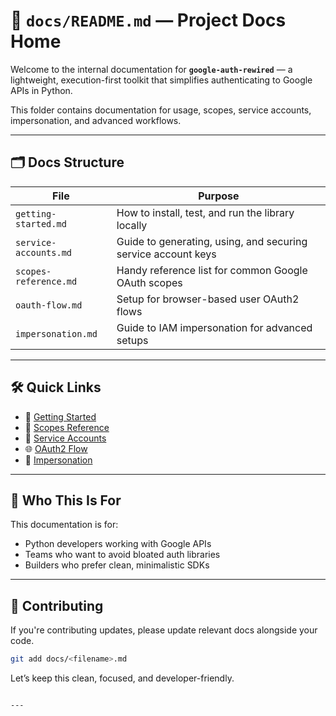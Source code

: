 # 📘 `docs/README.md` — Project Docs Home

Welcome to the internal documentation for **`google-auth-rewired`** — a lightweight, execution-first toolkit that simplifies authenticating to Google APIs in Python.

This folder contains documentation for usage, scopes, service accounts, impersonation, and advanced workflows.

---

## 🗂️ Docs Structure

| File | Purpose |
|------|---------|
| `getting-started.md` | How to install, test, and run the library locally |
| `service-accounts.md` | Guide to generating, using, and securing service account keys |
| `scopes-reference.md` | Handy reference list for common Google OAuth scopes |
| `oauth-flow.md` | Setup for browser-based user OAuth2 flows |
| `impersonation.md` | Guide to IAM impersonation for advanced setups |

---

## 🛠️ Quick Links

- 🔑 [Getting Started](getting-started.md)
- 🔐 [Scopes Reference](scopes-reference.md)
- 🤖 [Service Accounts](service-accounts.md)
- 🌐 [OAuth2 Flow](oauth-flow.md)
- 🧙 [Impersonation](impersonation.md)

---

## 🧠 Who This Is For

This documentation is for:
- Python developers working with Google APIs
- Teams who want to avoid bloated auth libraries
- Builders who prefer clean, minimalistic SDKs

---

## 🤝 Contributing

If you're contributing updates, please update relevant docs alongside your code.

```bash
git add docs/<filename>.md
```

Let’s keep this clean, focused, and developer-friendly.
```

---